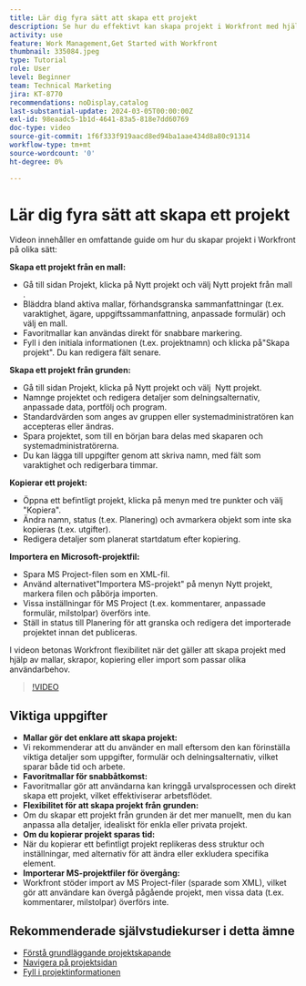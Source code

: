 ```yaml
---
title: Lär dig fyra sätt att skapa ett projekt
description: Se hur du effektivt kan skapa projekt i Workfront med hjälp av mallar, från scratch, kopiera befintliga projekt eller importera Microsoft Project-filer som är anpassade efter olika användarbehov.
activity: use
feature: Work Management,Get Started with Workfront
thumbnail: 335084.jpeg
type: Tutorial
role: User
level: Beginner
team: Technical Marketing
jira: KT-8770
recommendations: noDisplay,catalog
last-substantial-update: 2024-03-05T00:00:00Z
exl-id: 98eaadc5-1b1d-4641-83a5-818e7dd60769
doc-type: video
source-git-commit: 1f6f333f919aacd8ed94ba1aae434d8a80c91314
workflow-type: tm+mt
source-wordcount: '0'
ht-degree: 0%

---
```


# Lär dig fyra sätt att skapa ett projekt

Videon innehåller en omfattande guide om hur du skapar projekt i Workfront på olika sätt:

**Skapa ett projekt från en mall:**

* Gå till sidan Projekt, klicka på Nytt projekt och välj Nytt projekt från mall &#x200B;.
* Bläddra bland aktiva mallar, förhandsgranska sammanfattningar (t.ex. varaktighet, ägare, uppgiftssammanfattning, anpassade formulär) och välj en mall. &#x200B;
* Favoritmallar kan användas direkt för snabbare markering. &#x200B;
* Fyll i den initiala informationen (t.ex. projektnamn) och klicka på &#x200B;&quot;Skapa projekt&quot;. Du kan redigera fält senare. &#x200B;

**Skapa ett projekt från grunden:**

* Gå till sidan Projekt, klicka på Nytt projekt och välj &#x200B; Nytt projekt.
* Namnge projektet och redigera detaljer som delningsalternativ, anpassade data, portfölj och program. &#x200B;
* Standardvärden som anges av gruppen eller systemadministratören kan accepteras eller ändras. &#x200B;
* Spara projektet, som till en början bara delas med skaparen och systemadministratörerna. &#x200B;
* Du kan lägga till uppgifter genom att skriva namn, med fält som varaktighet och redigerbara timmar. &#x200B;

**Kopierar ett projekt:**

* Öppna ett befintligt projekt, klicka på menyn med tre punkter och välj &#x200B;&quot;Kopiera&quot;.
* Ändra namn, status (t.ex. Planering) och avmarkera objekt som inte ska kopieras (t.ex. utgifter). &#x200B;
* Redigera detaljer som planerat startdatum efter kopiering. &#x200B;

**Importera en Microsoft-projektfil:**

* Spara MS Project-filen som en XML-fil. &#x200B;
* Använd alternativet&quot;Importera MS-projekt&quot; på menyn Nytt projekt, markera filen och påbörja importen. &#x200B;
* Vissa inställningar för MS Project (t.ex. kommentarer, anpassade formulär, milstolpar) överförs inte. &#x200B;
* Ställ in status till Planering för att granska och redigera det importerade projektet innan det publiceras. &#x200B;


I videon betonas Workfront flexibilitet när det gäller att skapa projekt med hjälp av mallar, skrapor, kopiering eller import som passar olika användarbehov. &#x200B;

>[!VIDEO](https://video.tv.adobe.com/v/3432176/?quality=12&learn=on&enablevpops&captions=swe)

## Viktiga uppgifter

* **Mallar gör det enklare att skapa projekt:**
* Vi rekommenderar att du använder en mall eftersom den kan förinställa viktiga detaljer som uppgifter, formulär och delningsalternativ, vilket sparar både tid och arbete. &#x200B;
* **Favoritmallar för snabbåtkomst:**
* Favoritmallar gör att användarna kan kringgå urvalsprocessen och direkt skapa ett projekt, vilket effektiviserar arbetsflödet. &#x200B;
* **Flexibilitet för att skapa projekt från grunden:**
* Om du skapar ett projekt från grunden är det mer manuellt, men du kan anpassa alla detaljer, idealiskt för enkla eller privata projekt. &#x200B;
* **Om du kopierar projekt sparas tid:**
* När du kopierar ett befintligt projekt replikeras dess struktur och inställningar, med alternativ för att ändra eller exkludera specifika element. &#x200B;
* **Importerar MS-projektfiler för övergång:**
* Workfront stöder import av MS Project-filer (sparade som XML), vilket gör att användare kan övergå pågående projekt, men vissa data (t.ex. kommentarer, milstolpar) överförs inte. &#x200B;



## Rekommenderade självstudiekurser i detta ämne

* [Förstå grundläggande projektskapande](/help/manage-work/projects/understand-basic-project-creation.md)
* [Navigera på projektsidan](/help/manage-work/projects/navigate-the-project-page.md)
* [Fyll i projektinformationen](/help/manage-work/projects/fill-in-the-project-details.md)

